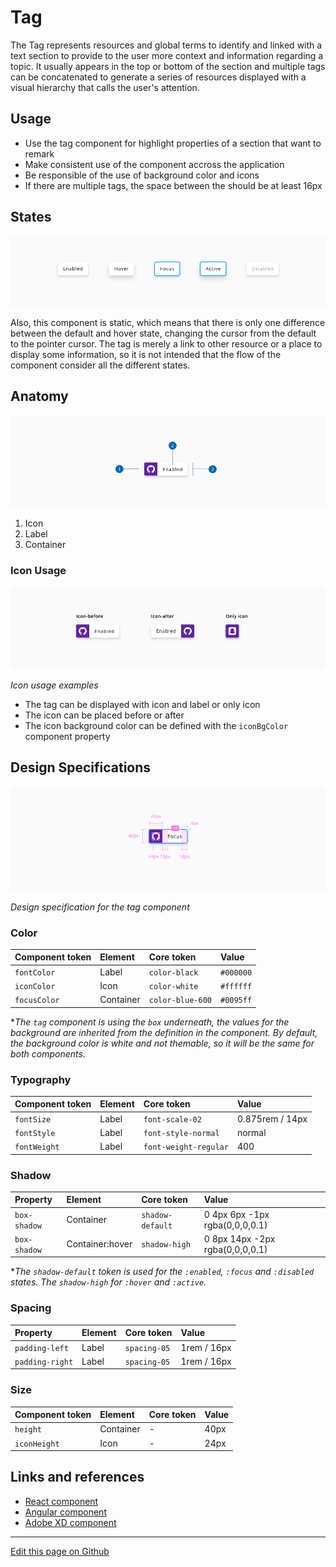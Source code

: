 # Tag

The Tag represents resources and global terms to identify and linked with a text section to provide to the user more context and information regarding a topic. It usually appears in the top or bottom of the section and multiple tags can be concatenated to generate a series of resources displayed with a visual hierarchy that calls the user's attention.


## Usage

- Use the tag component for highlight properties of a section that want to remark
- Make consistent use of the component accross the application
- Be responsible of the use of background color and icons
- If there are multiple tags, the space between the should be at least 16px


## States

![Component tag states](images/tag_states.png)

Also, this component is static, which means that there is only one difference between the default and hover state, changing the cursor from the default to the pointer cursor. The tag is merely a link to other resource or a place to display some information, so it is not intended that the flow of the component consider all the different states.


## Anatomy

![Component tag anatomy](images/tag_anatomy.png)

1. Icon
2. Label
3. Container



### Icon Usage

![Icon usage examples](images/tag_icon.png)

_Icon usage examples_

* The tag can be displayed with icon and label or only icon
* The icon can be placed before or after
* The icon background color can be defined with the `iconBgColor` component property


## Design Specifications

![Design specification for the tag component](images/tag_specs.png)

_Design specification for the tag component_


### Color

| Component token   | Element          | Core token        | Value      |
| :---------------- | :--------------- | :---------------- | :--------- |
| `fontColor`       | Label            | `color-black`     | `#000000`  |
| `iconColor`       | Icon             | `color-white`     | `#ffffff`  |
| `focusColor`      | Container        | `color-blue-600`  | `#0095ff`  |

*_The `tag` component is using the `box` underneath, the values for the background are inherited from the definition in the component. By default, the background color is white and not themable, so it will be the same for both components._


### Typography

| Component token   | Element          | Core token              | Value           |
| :---------------- | :--------------- | :---------------------- | :-------------- |
| `fontSize`        | Label            | `font-scale-02`         | 0.875rem / 14px |
| `fontStyle`       | Label            | `font-style-normal`     | normal          |
| `fontWeight`      | Label            | `font-weight-regular`   | 400             |

### Shadow

| Property        | Element           | Core token        | Value                           |
| :-------------- | :---------------- | :---------------- | :------------------------------ |
| `box-shadow`    | Container         | `shadow-default`  | 0 4px 6px -1px rgba(0,0,0,0.1)  |
| `box-shadow`    | Container:hover   | `shadow-high`     | 0 8px 14px -2px rgba(0,0,0,0.1) |

*_The `shadow-default` token is used for the `:enabled`, `:focus` and `:disabled` states. The `shadow-high` for `:hover` and `:active`._

### Spacing

| Property        | Element          | Core token    | Value       |
| :-------------- | :--------------- | :------------ | :---------- |
| `padding-left`  | Label            | `spacing-05`  | 1rem / 16px |
| `padding-right` | Label            | `spacing-05`  | 1rem / 16px |


### Size

| Component token   | Element          | Core token     | Value      |
| :---------------- | :--------------- | :------------- | :--------- |
| `height`          | Container        | -              | 40px       |
| `iconHeight`      | Icon             | -              | 24px       |


## Links and references

* [React component](https://developer.dxc.com/tools/react/next/#/components/tag)
* [Angular component](https://developer.dxc.com/tools/angular/next/#/components/tag)
* [Adobe XD component](https://xd.adobe.com/view/f37b0e8f-1e02-48fa-bc31-a7deb148b5dc-a628/)

____________________________________________________________

[Edit this page on Github](https://github.com/dxc-technology/halstack-style-guide/blob/master/guidelines/components/tag/README.md)
